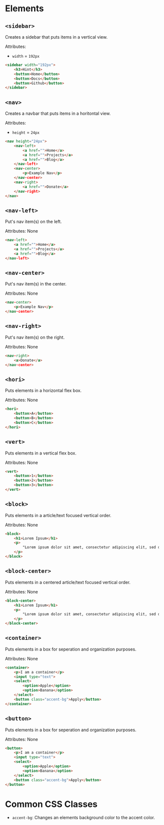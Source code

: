 # Elements

## `<sidebar>`

Creates a sidebar that puts items in a vertical view.

Attributes:
* `width` = `192px`

```html
<sidebar width="192px">
    <h3>Hint</h3>
    <button>Home</button>
    <button>Docs</button>
    <button>Github</button>
</sidebar>
```

## `<nav>`

Creates a navbar that puts items in a horitontal view.

Attributes:
* `height` = `24px`

```html
<nav height="24px">
    <nav-left>
        <a href="">Home</a>
        <a href="">Projects</a>
        <a href="">Blog</a>
    </nav-left>
    <nav-center>
        <p>Example Nav</p>
    </nav-center>
    <nav-right>
        <a href="">Donate</a>
    </nav-right>
</nav>
```

## `<nav-left>`

Put's nav item(s) on the left.

Attributes: None

```html
<nav-left>
    <a href="">Home</a>
    <a href="">Projects</a>
    <a href="">Blog</a>
</nav-left>
```

## `<nav-center>`

Put's nav item(s) in the center.

Attributes: None

```html
<nav-center>
    <p>Example Nav</p>
</nav-center>
```

## `<nav-right>`

Put's nav item(s) on the right.

Attributes: None

```html
<nav-right>
    <a>Donate</a>
</nav-center>
```

## `<hori>`

Puts elements in a horizontal flex box.

Attributes: None

```html
<hori>
    <button>A</button>
    <button>B</button>
    <button>C</button>
</hori>
```

## `<vert>`

Puts elements in a vertical flex box.

Attributes: None

```html
<vert>
    <button>1</button>
    <button>2</button>
    <button>3</button>
</vert>
```

## `<block>`

Puts elements in a article/text focused vertical order.

Attributes: None

```html
<block>
    <h1>Lorem Ipsum</h1>
    <p>
        "Lorem ipsum dolor sit amet, consectetur adipiscing elit, sed do eiusmod tempor incididunt ut labore et dolore magna aliqua. Ut enim ad minim veniam, quis nostrud exercitation ullamco laboris nisi ut aliquip ex ea commodo consequat. Duis aute irure dolor in reprehenderit in voluptate velit esse cillum dolore eu fugiat nulla pariatur. Excepteur sint occaecat cupidatat non proident, sunt in culpa qui officia deserunt mollit anim id est laborum."
    </p>
</block>
```

## `<block-center>`

Puts elements in a centered article/text focused vertical order.

Attributes: None

```html
<block-center>
    <h1>Lorem Ipsum</h1>
    <p>
        "Lorem ipsum dolor sit amet, consectetur adipiscing elit, sed do eiusmod tempor incididunt ut labore et dolore magna aliqua. Ut enim ad minim veniam, quis nostrud exercitation ullamco laboris nisi ut aliquip ex ea commodo consequat. Duis aute irure dolor in reprehenderit in voluptate velit esse cillum dolore eu fugiat nulla pariatur. Excepteur sint occaecat cupidatat non proident, sunt in culpa qui officia deserunt mollit anim id est laborum."
    </p>
</block-center>
```

## `<container>`

Puts elements in a box for seperation and organization purposes.

Attributes: None

```html
<container>
    <p>I am a container</p>
    <input type="text">
    <select>
        <option>Apple</option>
        <option>Banana</option>
    </select>
    <button class="accent-bg">Apply</button>
</container>
```

## `<button>`

Puts elements in a box for seperation and organization purposes.

Attributes: None

```html
<button>
    <p>I am a container</p>
    <input type="text">
    <select>
        <option>Apple</option>
        <option>Banana</option>
    </select>
    <button class="accent-bg">Apply</button>
</button>
```

# Common CSS Classes

* `accent-bg`: Changes an elements background color to the accent color.